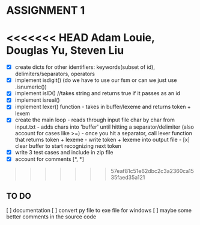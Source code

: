 # ASSIGNMENT 1

<<<<<<< HEAD
Adam Louie, Douglas Yu, Steven Liu
=======
- [x] create dicts for other identifiers: keywords(subset of id), delimiters/separators, operators
- [x] implement isdigit() (do we have to use our fsm or can we just use .isnumeric())
- [x] implement isID() //takes string and returns true if it passes as an id
- [x] implement isreal()
- [x] implement lexer() function - takes in buffer/lexeme and returns token + lexem
- [x] create the main loop - reads through input file char by char from input.txt - adds chars into 'buffer' until hitting a separator/delimiter (also account for cases like >=) - once you hit a separator, call lexer function that returns token + lexeme - write token + lexeme into output file - [x] clear buffer to start recognizing next token
- [x] write 3 test cases and include in zip file
- [x] account for comments [*, *]

>>>>>>> 57eaf81c51e62dbc2c3a2360ca1535faed35a121

## TO DO

[ ] documentation
[ ] convert py file to exe file for windows
[ ] maybe some better comments in the source code
